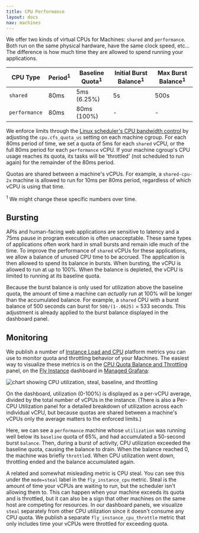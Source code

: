```yaml
---
title: CPU Performance
layout: docs
nav: machines
---
```


We offer two kinds of virtual CPUs for Machines: `shared` and `performance`. Both run on the same physical hardware, have the same clock speed, etc... The difference is how much time they are allowed to spend running your applications.


| CPU Type      | Period<sup>1</sup> | Baseline Quota<sup>1</sup> | Initial Burst Balance<sup>1</sup> | Max Burst Balance<sup>1</sup> |
|---------------|--------------------|----------------------------|-----------------------------------|-------------------------------|
| `shared`      | 80ms               | 5ms (6.25%)                | 5s                                | 500s                          |
| `performance` | 80ms               | 80ms (100%)                | -                                 | -                             |

We enforce limits through the [Linux scheduler's CPU bandwidth control](https://www.kernel.org/doc/Documentation/scheduler/sched-bwc.rst) by adjusting the `cpu.cfs_quota_us` setting on each machine cgroup. For each 80ms period of time, we set a quota of 5ms for each `shared` vCPU, or the full 80ms period for each `performance` vCPU. If your machine cgroup's CPU usage reaches its quota, its tasks will be 'throttled' (not scheduled to run again) for the remainder of the 80ms period.

Quotas are shared between a machine's vCPUs. For example, a `shared-cpu-2x` machine is allowed to run for 10ms per 80ms period, regardless of which vCPU is using that time.

<sup>1</sup> We might change these specific numbers over time.

## Bursting

APIs and human-facing web applications are sensitive to latency and a 75ms pause in program execution is often unacceptable. These same types of applications often work hard in small bursts and remain idle much of the time. To improve the performance of `shared` vCPUs for these applications, we allow a balance of unused CPU time to be accrued. The application is then allowed to spend its balance in bursts. When bursting, the vCPU is allowed to run at up to 100%. When the balance is depleted, the vCPU is limited to running at its baseline quota.

Because the burst balance is only used for utilization above the baseline quota, the amount of time a machine can _actually_ run at 100% will be longer than the accumulated balance. For example, a `shared` CPU with a burst balance of 500 seconds can burst for `500/(1-.0625)` = 533 seconds. This adjustment is already applied to the burst balance displayed in the dashboard panel.

## Monitoring

We publish a number of [Instance Load and CPU](/docs/monitoring/metrics/#instance-load-and-cpu) platform metrics you can use to monitor quota and throttling behavior of your Machines. The easiest way to visualize these metrics is on the [CPU Quota Balance and Throttling](https://fly-metrics.net/d/fly-instance/fly-instance?viewPanel=69) panel, on the [Fly Instance](https://fly-metrics.net/d/fly-instance/fly-instance) dashboard in [Managed Grafana](/docs/monitoring/metrics/#managed-grafana):

![chart showing CPU utilization, steal, baseline, and throttling](/docs/images/cpu-quota.webp)

On the dashboard, utilization (0-100%) is displayed as a per-vCPU average, divided by the total number of vCPUs in the instance. (There is also a Per-CPU Utilization panel for a detailed breakdown of utilization across each individual vCPU, but because quotas are shared between a machine's vCPUs only the average matters to the enforced limits.)

Here, we can see a `performance` machine whose `utilization` was running well below its `baseline` quota of 65%, and had accumulated a 50-second burst `balance`. Then, during a burst of activity, CPU utilization exceeded the baseline quota, causing the balance to drain. When the balance reached 0, the machine was briefly `throttle`d. When CPU utilization went down, throttling ended and the balance accumulated again.

A related and somewhat misleading metric is CPU steal. You can see this under the `mode=steal` label in the `fly_instance_cpu` metric. Steal is the amount of time your vCPUs are waiting to run, but the scheduler isn't allowing them to. This can happen when your machine exceeds its quota and is throttled, but it can also be a sign that other machines on the same host are competing for resources. In our dashboard panels, we visualize `steal` separately from other CPU utilization since it doesn't consume any CPU quota. We publish a separate `fly_instance_cpu_throttle` metric that only includes time your vCPUs were throttled for exceeding quota.
